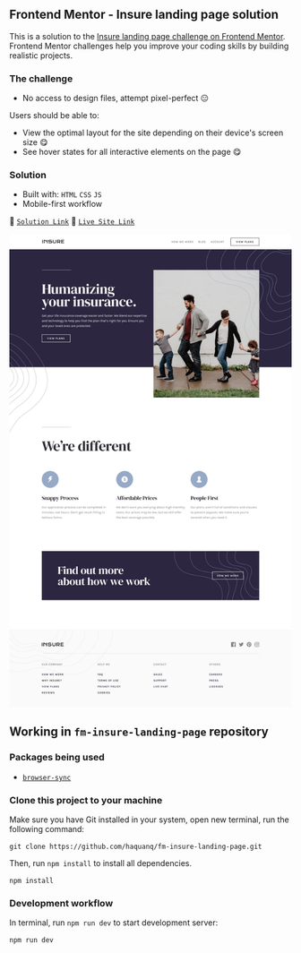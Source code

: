 ## Frontend Mentor - Insure landing page solution

This is a solution to the [Insure landing page challenge on Frontend Mentor](https://www.frontendmentor.io/challenges/insure-landing-page-uTU68JV8).
Frontend Mentor challenges help you improve your coding skills by building realistic projects.

### The challenge

- No access to design files, attempt pixel-perfect :expressionless:

Users should be able to:

- View the optimal layout for the site depending on their device's screen size :yum:
- See hover states for all interactive elements on the page :yum:

### Solution

- Built with: `HTML` `CSS` `JS`
- Mobile-first workflow

:link: [`Solution Link`](https://www.frontendmentor.io/solutions/only-html-and-css-and-js-Yi2YbXjXGq) :link: [`Live Site Link`](https://haquanq.github.io/fm-insure-landing-page/)

![](./.docs/design/desktop-design.jpg)

## Working in `fm-insure-landing-page` repository

### Packages being used

- [`browser-sync`](https://github.com/BrowserSync/browser-sync)

### Clone this project to your machine

Make sure you have Git installed in your system, open new terminal, run the following command:

```
git clone https://github.com/haquanq/fm-insure-landing-page.git
```

Then, run `npm install` to install all dependencies.

```
npm install
```

### Development workflow

In terminal, run `npm run dev` to start development server:

```
npm run dev
```
